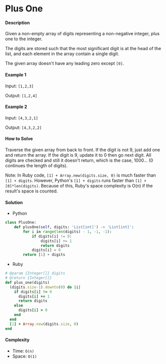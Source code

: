 # Plus One

#### Description

Given a non-empty array of digits representing a non-negative integer, plus one to the integer.

The digits are stored such that the most significant digit is at the head of the list, and each element in the array contain a single digit.

The given array doesn't have any leading zero except `[0]`.

#### Example 1
Input: `[1,2,3]`

Output: `[1,2,4]`

#### Example 2
Input: `[4,3,2,1]`

Output: `[4,3,2,2]`

#### How to Solve

Traverse the given array from back to front. If the digit is not 9, just add one and return the array. If the digit is 9, update it to 0 then go next digit. All digits are checked and still it doesn't return, which is the case, 1000... (0 continues the length of digits).

Note: In Ruby code, `[1] + Array.new(digits.size, 0)` is much faster than `[1] + digits`. However, Python's `[1] + digits` runs faster than `[1] + [0]*len(digits)`. Because of this, Ruby's space complexity is O(n) if the result's space is counted.

#### Solution
- Python

```python
class PlusOne:
    def plusOne(self, digits: 'List[int]') -> 'List[int]':
        for i in range(len(digits) - 1, -1, -1):
            if digits[i] != 9:
                digits[i] += 1
                return digits
            digits[i] = 0
        return [1] + digits
```

- Ruby

```ruby
# @param {Integer[]} digits
# @return {Integer[]}
def plus_one(digits)
  (digits.size-1).downto(0) do |i|
    if digits[i] != 9
      digits[i] += 1
      return digits
    else
      digits[i] = 0
    end
  end
  [1] + Array.new(digits.size, 0)
end
```

#### Complexity
- Time: `O(n)`
- Space: `O(1)`
